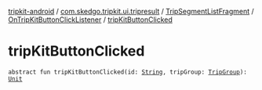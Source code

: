 [tripkit-android](../../../index.md) / [com.skedgo.tripkit.ui.tripresult](../../index.md) / [TripSegmentListFragment](../index.md) / [OnTripKitButtonClickListener](index.md) / [tripKitButtonClicked](./trip-kit-button-clicked.md)

# tripKitButtonClicked

`abstract fun tripKitButtonClicked(id: `[`String`](https://kotlinlang.org/api/latest/jvm/stdlib/kotlin/-string/index.html)`, tripGroup: `[`TripGroup`](../../../com.skedgo.tripkit.routing/-trip-group/index.md)`): `[`Unit`](https://kotlinlang.org/api/latest/jvm/stdlib/kotlin/-unit/index.html)